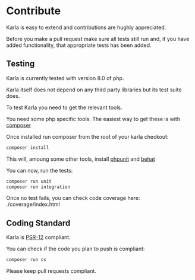 # Contribute

Karla is easy to extend and contributions are hughly appreciated.

Before you make a pull request make sure all tests still run and, if you have
added functionality, that appropriate tests has been added.

## Testing

Karla is currently tested with version 8.0 of php.

Karla itself does not depend on any third party libraries but its test suite does.

To test Karla you need to get the relevant tools.

You need some php specific tools. The easiest way to get these is with [composer](https://getcomposer.org/)

Once installed run composer from the root of your karla checkout:

```bash
composer install
```

This will, amoung some other tools, install [phpunit](http://phpunit.de/) and [behat](http://behat.org/)

You can now, run the tests:

```bash
composer run unit
composer run integration
```

Once no test fails, you can check code coverage here: ./coverage/index.html

## Coding Standard

Karla is [PSR-12](https://www.php-fig.org/psr/psr-12/) compliant.

You can check if the code you plan to push is compliant:

```bash
composer run cs
```

Please keep pull requests compliant.
